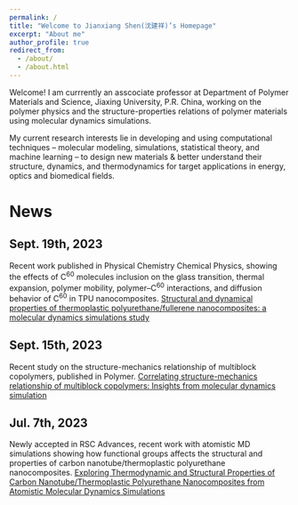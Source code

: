 ```yaml
---
permalink: /
title: "Welcome to Jianxiang Shen(沈建祥)’s Homepage"
excerpt: "About me"
author_profile: true
redirect_from: 
  - /about/
  - /about.html
---
```


Welcome! I am currrently an asscociate professor at Department of Polymer Materials and Science, Jiaxing University, P.R. China, working on the polymer physics and the structure-properties relations of polymer materials using molecular dynamics simulations.

My current research interests lie in developing and using computational techniques –  molecular modeling, simulations, statistical theory, and machine learning – to design new materials & better understand their structure, dynamics, and thermodynamics for target applications in energy, optics and biomedical fields.

News
======

## Sept. 19th, 2023
Recent work published in Physical Chemistry Chemical Physics, showing the effects of C<sup>60</sup> molecules inclusion on the glass transition, thermal expansion, polymer mobility, polymer–C<sup>60</sup> interactions, and diffusion behavior of C<sup>60</sup> in TPU nanocomposites. [Structural and dynamical properties of thermoplastic polyurethane/fullerene nanocomposites: a molecular dynamics simulations study](https://pubs.rsc.org/en/content/articlelanding/2023/cp/d3cp03809b)

## Sept. 15th, 2023
Recent study on the structure-mechanics relationship of multiblock copolymers, published in Polymer. [Correlating structure-mechanics relationship of multiblock copolymers: Insights from molecular dynamics simulation](https://www.sciencedirect.com/science/article/abs/pii/S0032386123006870)


## Jul. 7th, 2023
Newly accepted in RSC Advances, recent work with atomistic MD simulations showing how functional groups affects the structural and properties of carbon nanotube/thermoplastic polyurethane nanocomposites. [Exploring Thermodynamic and Structural Properties of Carbon Nanotube/Thermoplastic Polyurethane Nanocomposites from Atomistic Molecular Dynamics Simulations](https://pubs.rsc.org/en/content/articlelanding/2023/ra/d3ra03000h)

